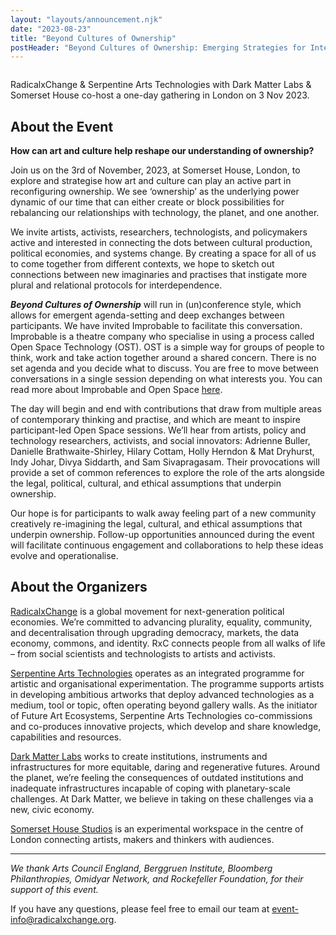 ```yaml
---
layout: "layouts/announcement.njk"
date: "2023-08-23"
title: "Beyond Cultures of Ownership"
postHeader: "Beyond Cultures of Ownership: Emerging Strategies for Interdependence"
---
```


![]()

RadicalxChange & Serpentine Arts Technologies with Dark Matter Labs & Somerset House co-host a one-day gathering in London on 3 Nov 2023.

## About the Event

**How can art and culture help reshape our understanding of ownership?**

Join us on the 3rd of November, 2023, at Somerset House, London, to explore and strategise how art and culture can play an active part in reconfiguring ownership. We see ‘ownership’ as the underlying power dynamic of our time that can either create or block possibilities for rebalancing our relationships with technology, the planet, and one another.

We invite artists, activists, researchers, technologists, and policymakers active and interested in connecting the dots between cultural production, political economies, and systems change. By creating a space for all of us to come together from different contexts, we hope to sketch out connections between new imaginaries and practises that instigate more plural and relational protocols for interdependence.

***Beyond Cultures of Ownership*** will run in (un)conference style, which allows for emergent agenda-setting and deep exchanges between participants. We have invited Improbable to facilitate this conversation. Improbable is a theatre company who specialise in using a process called Open Space Technology (OST). OST is a simple way for groups of people to think, work and take action together around a shared concern. There is no set agenda and you decide what to discuss. You are free to move between conversations in a single session depending on what interests you. You can read more about Improbable and Open Space [here](https://eur01.safelinks.protection.outlook.com/?url=https%3A%2F%2Fwww.improbable.co.uk%2Fopen-space&data=05%7C01%7Cvictoriai%40serpentinegalleries.org%7C1209e84bf3cd442c1fdf08db998ef0d0%7Cec3155d396344e9da1769b17eb4c6adc%7C0%7C0%7C638272611534948976%7CUnknown%7CTWFpbGZsb3d8eyJWIjoiMC4wLjAwMDAiLCJQIjoiV2luMzIiLCJBTiI6Ik1haWwiLCJXVCI6Mn0%3D%7C3000%7C%7C%7C&sdata=Af7IBOgXuYh1Aek%2F2psBkdKO%2FoKcxFc3Tzlm75QUAjE%3D&reserved=0).

The day will begin and end with contributions that draw from multiple areas of contemporary thinking and practise, and which are meant to inspire participant-led Open Space sessions. We’ll hear from artists, policy and technology researchers, activists, and social innovators: Adrienne Buller, Danielle Brathwaite-Shirley, Hilary Cottam, Holly Herndon & Mat Dryhurst, Indy Johar, Divya Siddarth, and Sam Sivapragasam. Their provocations will provide a set of common references to explore the role of the arts alongside the legal, political, cultural, and ethical assumptions that underpin ownership.

Our hope is for participants to walk away feeling part of a new community creatively re-imagining the legal, cultural, and ethical assumptions that underpin ownership. Follow-up opportunities announced during the event will facilitate continuous engagement and collaborations to help these ideas evolve and operationalise.

## About the Organizers

[RadicalxChange](/) is a global movement for next-generation political economies. We’re committed to advancing plurality, equality, community, and decentralisation through upgrading democracy, markets, the data economy, commons, and identity. RxC connects people from all walks of life – from social scientists and technologists to artists and activists.

[Serpentine Arts Technologies](https://www.serpentinegalleries.org/arts-technologies/) operates as an integrated programme for artistic and organisational experimentation. The programme supports artists in developing ambitious artworks that deploy advanced technologies as a medium, tool or topic, often operating beyond gallery walls. As the initiator of Future Art Ecosystems, Serpentine Arts Technologies co-commissions and co-produces innovative projects, which develop and share knowledge, capabilities and resources.

[Dark Matter Labs](https://darkmatterlabs.org/) works to create institutions, instruments and infrastructures for more equitable, daring and regenerative futures. Around the planet, we’re feeling the consequences of outdated institutions and inadequate infrastructures incapable of coping with planetary-scale challenges. At Dark Matter, we believe in taking on these challenges via a new, civic economy.

[Somerset House Studios](https://www.somersethouse.org.uk/somerset-house-studios) is an experimental workspace in the centre of London connecting artists, makers and thinkers with audiences.

---

*We thank Arts Council England, Berggruen Institute, Bloomberg Philanthropies, Omidyar Network, and Rockefeller Foundation, for their support of this event.*

If you have any questions, please feel free to email our team at event-info@radicalxchange.org.
